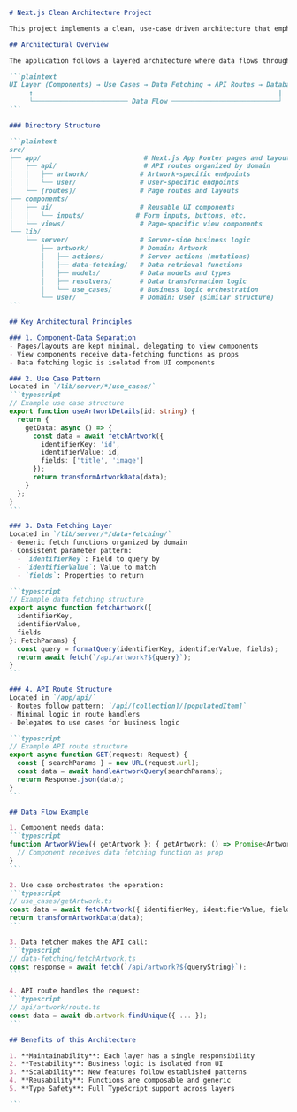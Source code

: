 ````markdown:my-app/README.md
# Next.js Clean Architecture Project

This project implements a clean, use-case driven architecture that emphasizes separation of concerns and maintainable code structure. The architecture is designed to handle complex data flows while keeping components simple and focused.

## Architectural Overview

The application follows a layered architecture where data flows through distinct layers:

```plaintext
UI Layer (Components) → Use Cases → Data Fetching → API Routes → Database
     ↑                                                              |
     └──────────────────────── Data Flow ───────────────────────────┘
```

### Directory Structure

```plaintext
src/
├── app/                          # Next.js App Router pages and layouts
│   ├── api/                      # API routes organized by domain
│   │   ├── artwork/             # Artwork-specific endpoints
│   │   └── user/                # User-specific endpoints
│   └── (routes)/                # Page routes and layouts
├── components/
│   ├── ui/                      # Reusable UI components
│   │   └── inputs/             # Form inputs, buttons, etc.
│   └── views/                   # Page-specific view components
└── lib/
    └── server/                  # Server-side business logic
        ├── artwork/             # Domain: Artwork
        │   ├── actions/         # Server actions (mutations)
        │   ├── data-fetching/   # Data retrieval functions
        │   ├── models/          # Data models and types
        │   ├── resolvers/       # Data transformation logic
        │   └── use_cases/       # Business logic orchestration
        └── user/                # Domain: User (similar structure)
```

## Key Architectural Principles

### 1. Component-Data Separation
- Pages/layouts are kept minimal, delegating to view components
- View components receive data-fetching functions as props
- Data fetching logic is isolated from UI components

### 2. Use Case Pattern
Located in `/lib/server/*/use_cases/`
```typescript
// Example use case structure
export function useArtworkDetails(id: string) {
  return {
    getData: async () => {
      const data = await fetchArtwork({
        identifierKey: 'id',
        identifierValue: id,
        fields: ['title', 'image']
      });
      return transformArtworkData(data);
    }
  };
}
```

### 3. Data Fetching Layer
Located in `/lib/server/*/data-fetching/`
- Generic fetch functions organized by domain
- Consistent parameter pattern:
  - `identifierKey`: Field to query by
  - `identifierValue`: Value to match
  - `fields`: Properties to return

```typescript
// Example data fetching structure
export async function fetchArtwork({
  identifierKey,
  identifierValue,
  fields
}: FetchParams) {
  const query = formatQuery(identifierKey, identifierValue, fields);
  return await fetch(`/api/artwork?${query}`);
}
```

### 4. API Route Structure
Located in `/app/api/`
- Routes follow pattern: `/api/[collection]/[populatedItem]`
- Minimal logic in route handlers
- Delegates to use cases for business logic

```typescript
// Example API route structure
export async function GET(request: Request) {
  const { searchParams } = new URL(request.url);
  const data = await handleArtworkQuery(searchParams);
  return Response.json(data);
}
```

## Data Flow Example

1. Component needs data:
```typescript
function ArtworkView({ getArtwork }: { getArtwork: () => Promise<Artwork> }) {
  // Component receives data fetching function as prop
}
```

2. Use case orchestrates the operation:
```typescript
// use_cases/getArtwork.ts
const data = await fetchArtwork({ identifierKey, identifierValue, fields });
return transformArtworkData(data);
```

3. Data fetcher makes the API call:
```typescript
// data-fetching/fetchArtwork.ts
const response = await fetch(`/api/artwork?${queryString}`);
```

4. API route handles the request:
```typescript
// api/artwork/route.ts
const data = await db.artwork.findUnique({ ... });
```

## Benefits of this Architecture

1. **Maintainability**: Each layer has a single responsibility
2. **Testability**: Business logic is isolated from UI
3. **Scalability**: New features follow established patterns
4. **Reusability**: Functions are composable and generic
5. **Type Safety**: Full TypeScript support across layers

```

````
